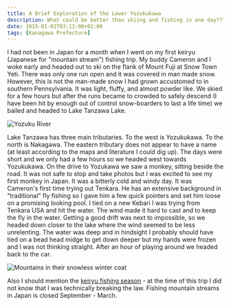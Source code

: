 ```yaml
---
title: A Brief Exploration of the Lower Yozukukawa
description: What could be better than skiing and fishing in one day???
date: 2015-01-01T03:13:00+02:00
tags: [Kanagawa Prefecture]
---
```

<div class="text-lg m-2">
<p class="mb-2">I had not been in Japan for a month when I went on my first keiryu (Japanese for "mountain stream") fishing trip. My buddy Cameron and I woke early and headed out to ski on the flank of Mount Fuji at Snow Town Yeti. There was only one run open and it was covered in man made snow. However, this is not the man-made snow I had grown accustomed to in southern Pennsylvania. It was light, fluffy, and almost powder like. We skied for a few hours but after the runs became to crowded to safely descend (I have been hit by enough out of control snow-boarders to last a life time) we bailed and headed to Lake Tanzawa Lake.</p>

<img class="w-8/12 rounded-lg shadow-lg mx-auto" src="https://fallfish-tenkara-images.s3-us-west-1.amazonaws.com/FfT+-+Yozukugawa+Brief/Fishing_Yozuku-River_Tenkara_Mountains_Tanazawa.jpg" alt="Yozuku River" />

<p class="mb-2 mt-2">Lake Tanzawa has three main tributaries. To the west is Yozukukawa. To the north is Nakagawa. The eastern tributary does not appear to have a name (at least according to the maps and literature I could dig up). The days were short and we only had a few hours so we headed west towards Yozukukawa. On the drive to Yozukawa we saw a monkey, sitting beside the road. It was not safe to stop and take photos but I was excited to see my first monkey in Japan. It was a bitterly cold and windy day. It was Cameron's first time trying out Tenkara. He has an extensive background in "traditional" fly fishing so I gave him a few quick pointers and set him loose on a promising looking pool. I tied on a new Kebari I was trying from Tenkara USA and hit the water. The wind made it hard to cast and to keep the fly in the water. Getting a good drift was next to impossible, so we headed down closer to the lake where the wind seemed to be less unrelenting. The water was deep and in hindsight I probably should have tied on a bead head midge to get down deeper but my hands were frozen and I was not thinking straight. After an hour of playing around we headed back to the car.</p>

<img class="w-8/12 rounded-lg shadow-md mx-auto" src="https://fallfish-tenkara-images.s3-us-west-1.amazonaws.com/FfT+-+Yozukugawa+Brief/Lake-Tanazawa_Yozukugawa_Tenkara_Fall-Colors.jpg" alt="Mountains in their snowless winter coat" />

<p class="mt-2"> Also I should mention the <a href="https://www.fallfishtenkara.com/keiryu-fishing-season" target="_blank" rel="noopener noreferrer" class="text-red-500 hover:bg-red-500 hover:text-white">keiryu fishing season</a> - at the time of this trip I did not know that I was technically breaking the law. Fishing mountain streams in Japan is closed September - March. </p>
</div>